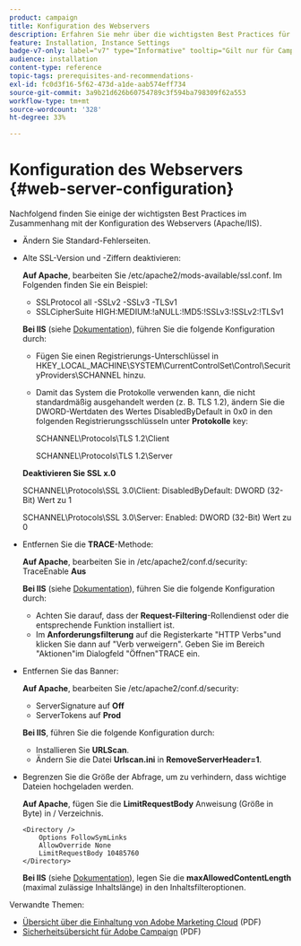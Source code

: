 ```yaml
---
product: campaign
title: Konfiguration des Webservers
description: Erfahren Sie mehr über die wichtigsten Best Practices für die Konfiguration von Webservern
feature: Installation, Instance Settings
badge-v7-only: label="v7" type="Informative" tooltip="Gilt nur für Campaign Classic v7"
audience: installation
content-type: reference
topic-tags: prerequisites-and-recommendations-
exl-id: fc0d3f16-5f62-473d-a1de-aab574eff734
source-git-commit: 3a9b21d626b60754789c3f594ba798309f62a553
workflow-type: tm+mt
source-wordcount: '328'
ht-degree: 33%

---
```


# Konfiguration des Webservers {#web-server-configuration}



Nachfolgend finden Sie einige der wichtigsten Best Practices im Zusammenhang mit der Konfiguration des Webservers (Apache/IIS).

* Ändern Sie Standard-Fehlerseiten.

* Alte SSL-Version und -Ziffern deaktivieren:

  **Auf Apache**, bearbeiten Sie /etc/apache2/mods-available/ssl.conf. Im Folgenden finden Sie ein Beispiel:

   * SSLProtocol all -SSLv2 -SSLv3 -TLSv1
   * SSLCipherSuite HIGH:MEDIUM:!aNULL:!MD5:!SSLv3:!SSLv2:!TLSv1

  **Bei IIS** (siehe [Dokumentation](https://support.microsoft.com/en-us/kb/245030)), führen Sie die folgende Konfiguration durch:

   * Fügen Sie einen Registrierungs-Unterschlüssel in HKEY_LOCAL_MACHINE\SYSTEM\CurrentControlSet\Control\SecurityProviders\SCHANNEL hinzu.
   * Damit das System die Protokolle verwenden kann, die nicht standardmäßig ausgehandelt werden (z. B. TLS 1.2), ändern Sie die DWORD-Wertdaten des Wertes DisabledByDefault in 0x0 in den folgenden Registrierungsschlüsseln unter **Protokolle** key:

     SCHANNEL\Protocols\TLS 1.2\Client

     SCHANNEL\Protocols\TLS 1.2\Server

  **Deaktivieren Sie SSL x.0**

  SCHANNEL\Protocols\SSL 3.0\Client: DisabledByDefault: DWORD (32-Bit) Wert zu 1

  SCHANNEL\Protocols\SSL 3.0\Server: Enabled: DWORD (32-Bit) Wert zu 0

* Entfernen Sie die **TRACE**-Methode:

  **Auf Apache**, bearbeiten Sie in /etc/apache2/conf.d/security: TraceEnable **Aus**

  **Bei IIS** (siehe [Dokumentation](https://www.iis.net/configreference/system.webserver/security/requestfiltering/verbs)), führen Sie die folgende Konfiguration durch:

   * Achten Sie darauf, dass der **Request-Filtering**-Rollendienst oder die entsprechende Funktion installiert ist.
   * Im **Anforderungsfilterung** auf die Registerkarte &quot;HTTP Verbs&quot;und klicken Sie dann auf &quot;Verb verweigern&quot;. Geben Sie im Bereich &quot;Aktionen&quot;im Dialogfeld &quot;Öffnen&quot;TRACE ein.

* Entfernen Sie das Banner:

  **Auf Apache**, bearbeiten Sie /etc/apache2/conf.d/security:

   * ServerSignature auf **Off**
   * ServerTokens auf **Prod**

  **Bei IIS**, führen Sie die folgende Konfiguration durch:

   * Installieren Sie **URLScan**.
   * Ändern Sie die Datei **Urlscan.ini** in **RemoveServerHeader=1**.

* Begrenzen Sie die Größe der Abfrage, um zu verhindern, dass wichtige Dateien hochgeladen werden.

  **Auf Apache**, fügen Sie die **LimitRequestBody** Anweisung (Größe in Byte) in / Verzeichnis.

  ```
  <Directory />
      Options FollowSymLinks
      AllowOverride None
      LimitRequestBody 10485760
  </Directory>
  ```

  **Bei IIS** (siehe [Dokumentation](https://www.iis.net/configreference/system.webserver/security/requestfiltering/requestlimits)), legen Sie die **maxAllowedContentLength** (maximal zulässige Inhaltslänge) in den Inhaltsfilteroptionen.

Verwandte Themen:

* [Übersicht über die Einhaltung von Adobe Marketing Cloud](https://experienceleague.adobe.com/docs/core-services/assets/Adobe-Marketing-Cloud-Privacy-and-Security-Overview.pdf) (PDF)
* [Sicherheitsübersicht für Adobe Campaign](https://www.adobe.com/content/dam/cc/en/security/pdfs/ADB-CampaignSecurity-WP.pdf) (PDF)
